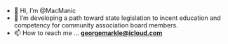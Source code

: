 - 👋 Hi, I’m @MacManic
- 👀 I’m developing a path toward state legislation to incent education and competency for community association board members.
- 📫 How to reach me ... <b>georgemarkle@icloud.com<b>

<!---
MacManic/MacManic is a ✨ special ✨ repository because its `README.md` (this file) appears on your GitHub profile.
You can click the Preview link to take a look at your changes.
--->
